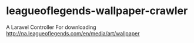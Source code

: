 # leagueoflegends-wallpaper-crawler
A Laravel Controller For downloading http://na.leagueoflegends.com/en/media/art/wallpaper
